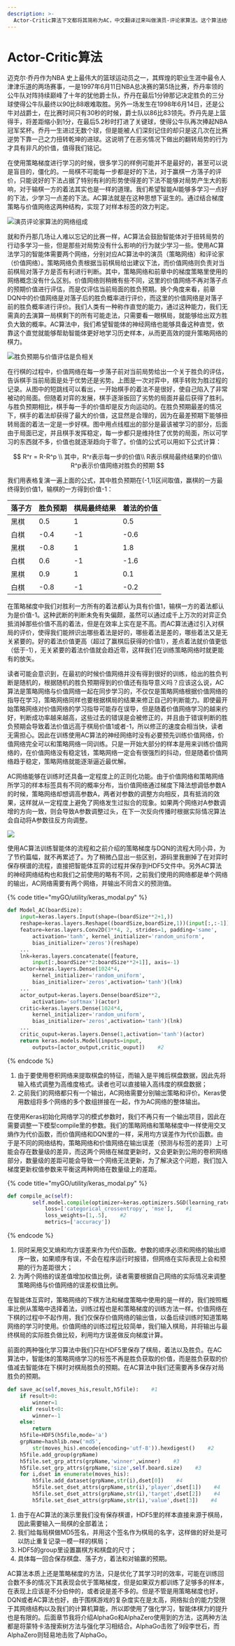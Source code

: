 ```yaml
---
description: >-
  Actor-Critic算法下文都将其简称为AC，中文翻译过来叫做演员-评论家算法。这个算法结合了策略梯度与Q-Learning算法，目的是通过价值网络来指导策略梯度网络更加有效地学习。
---
```


# Actor-Critic算法

迈克尔·乔丹作为NBA 史上最伟大的篮球运动员之一，其辉煌的职业生涯中最令人津津乐道的两场赛事，一是1997年6月11日NBA总决赛的第5场比赛，乔丹率领的公牛队对阵持续巅峰了十年的犹他爵士队，乔丹在最后1分钟那记决定胜负的三分球使得公牛队最终以90比88艰难取胜。另外一场发生在1998年6月14日，还是公牛对战爵士，在比赛时间只有30秒的时候，爵士队以86比83领先。乔丹先是上篮得手，将差距缩小到1分，在最后5.2秒时打进了关键球，使得公牛队再次捧起NBA冠军奖杯。乔丹一生进过无数个球，但是能被人们深刻记住的却只是这几次在比赛逆势下靠一己之力扭转乾坤的进球。这说明了在恶劣情况下做出的翻转局势的行为才具有非凡的价值，值得我们铭记。

在使用策略梯度进行学习的时候，很多学习的样例可能并不是最好的，甚至可以说是盲目的，僵化的。一局棋不可能每一步都是好的下法，对于赢棋一方落子的评价，只能说好的下法占据了特别有利的形势使得差的下法不能够对局势产生大的影响，对于输棋一方的着法其实也是一样的道理。我们希望智能AI能够多学习一点好的下法，少学习一点差的下法。AC算法就是在这种思想下诞生的。通过结合梯度策略与价值网络这两种结构，实现了对样本标签的效力判定。

![&#x6F14;&#x5458;&#x8BC4;&#x8BBA;&#x5BB6;&#x7B97;&#x6CD5;&#x7684;&#x7F51;&#x7EDC;&#x7EC4;&#x6210;](.gitbook/assets/ac.svg)

就和乔丹那几场让人难以忘记的比赛一样，AC算法会鼓励智能体对于扭转局势的行动多学习一些，但是那些对局势没有什么影响的行为就少学习一些。使用AC算法学习的智能体需要两个网络，分别对应AC算法中的演员（策略网络）和评论家（价值网络）。策略网络负责根据当前棋局给出建议下法，而价值网络则负责对当前棋局对落子方是否有利进行判断。其中，策略网络和前章中的梯度策略里使用的网络概念没有什么区别。价值网络则稍微有些不同，这里的价值网络不再对落子点的预期价值进行评估，而是仅评估当前局面的胜负预期。换个角度来看，前章DQN中的价值网络是对落子后的胜负概率进行评价，而这里的价值网络是对落子前的胜负概率进行评价。我们人类有一种称作直觉的能力，通过这种能力，我们无需真的去演算一局棋剩下的所有可能走法，只需要看一眼棋局，就能够给出双方胜负大致的概率。AC算法中，我们希望智能体的神经网络也能够具备这种直觉，依靠这个直觉就能够帮助智能体更好地学习历史样本，从而更高效的提升策略网络的棋力。

![&#x80DC;&#x8D1F;&#x9884;&#x671F;&#x4E0E;&#x4EF7;&#x503C;&#x8BC4;&#x4F30;&#x662F;&#x8D1F;&#x76F8;&#x5173;](.gitbook/assets/ac-value.svg)

在行棋的过程中，价值网络在每一步落子前对当前局势给出一个关于胜负的评估，告诉棋手当前局面是处于优势还是劣势。上图是一次对弈中，棋手转败为胜过程的记录。从图中的短跳线可以看出，一开始棋手的着法不是很好，使自己陷入了非常被动的局面。但随着对弈的发展，棋手逐渐扳回了劣势的局面并最后获得了胜利。与胜负预期相比，棋手每一手的价值却是反方向运动的。在胜负预期最差的情况下，棋手的着法却获得了最大的价值，这显然是合理的，因为在最差预期下能够扭转局面的着法一定是一步好棋。图中用点线框出的部分是最该被学习的部分，后面由于局面已定，并且棋手发挥稳定，每一步都只是维持住了优势的局面，所以可学习的东西就不多，价值也就逐渐趋向于零了。价值的公式可以用如下公式计算：

$$
R^r = R-R^p \\
其中，R^r表示每一步的价值\\
R表示棋局最终结果的价值\\
R^p表示价值网络对胜负的预期
$$

我们用表格复演一遍上面的公式，其中胜负预期在\(-1,1\)区间取值，赢棋的一方最终得到价值1，输棋的一方得到价值-1：

| 落子方 | 胜负预期 | 棋局最终结果 | 着法的价值 |
| :--- | :--- | :--- | :--- |
| 黑棋 | 0.5 | 1 | 0.5 |
| 白棋 | -0.4 | -1 | -0.6 |
| 黑棋 | -0.8 | 1 | 1.8 |
| 白棋 | 0.6 | -1 | -1.6 |
| 黑棋 | 0.9 | 1 | 0.1 |
| 白棋 | -0.8 | -1 | -0.2 |

在策略梯度中我们对胜利一方所有的着法都认为具有价值1，输棋一方的着法都认为是价值-1。这种武断的判断未免有失偏颇，虽然可以通过成千上万次的对弈正负抵消掉那些价值不高的着法，但是在效率上实在是不高。而AC算法通过引入对棋局的评价，使得我们能辨识出哪些着法是好的，哪些着法是差的，哪些着法又是无关紧要的。好的着法价值更高（超过了赢棋后获得的价值1），差点着法就价值更低（低于-1），无关紧要的着法价值就会趋近零，这样我们在训练策略网络时就更能有的放矢。

读者可能会意识到，在最初的时候价值网络并没有得到很好的训练，给出的胜负判断是随机的，根据随机的胜负预期得到的价值还有指导意义吗？应该这么说，AC算法是策略网络与价值网络一起在同步学习的，不仅仅是策略网络根据价值网络的指导在学习，策略网络同样也要根据棋局的结果来修正自己的判断能力。即使最开始策略网络对价值网络的学习指导可能存在误导，但是随着价值网络学习的越来约好，判断成功率越来越高，这些过去的错误是会被修正的，并且由于错误判断的胜负预期会导致着法价值远高于棋局价值1或者-1，所以修正的速度会相当快，读者无需担心。因此在训练使用AC算法的神经网络时没有必要预先训练价值网络，价值网络完全可以和策略网络一同训练。只是一开始大部分的样本是用来训练价值网络的，在价值网络没有稳定钱，策略网络一定会有很强烈的抖动，但是随着价值网络趋于稳定，策略网络就能逐渐逼近最优解。

AC网络能够在训练时还具备一定程度上的正则化功能。由于价值网络和策略网络所学习的样本标签具有不同的概率分布，当价值网络通过梯度下降法想调低参数A的时候，策略网络却想调高参数A，两者对参数的调整方向相反，具有抵消的效果，这样就从一定程度上避免了网络发生过拟合的现象。如果两个网络对A参数调增的方向一致，则会导致A参数调整过头，在下一次反向传播时根据实际情况算法会自动将A参数往反方向调整。

![](.gitbook/assets/ac-wang-luo-zheng-ze-hua-shi-yi-tu-.svg)

使用AC算法训练智能体的流程和之前介绍的策略梯度与DQN的流程大同小异，为了节约篇幅，就不再累述了。为了稍微凸显出一些区别，源码里我删掉了在对弈时保存棋谱的流程，直接把智能体互弈的过程并保存到HDF5文件中。另外AC算法的神经网络结构也和我们之前使用的略有不同，之前我们使用的网络都是单个网络的输出，AC网络需要有两个网络，并输出不同含义的预测值。

{% code title="myGO/utility/keras\_modal.py" %}
```python
def Model_AC(boardSize):
    input=keras.layers.Input(shape=(boardSize**2+1,))
    reshape=keras.layers.Reshape((boardSize,boardSize,1))(input[:,:-1])    #1
    feature=keras.layers.Conv2D(3**4, 2, strides=1, padding='same', 
        activation='tanh', kernel_initializer='random_uniform',
        bias_initializer='zeros')(reshape)
    ...
    lnk=keras.layers.concatenate([feature, 
        input[:,boardSize**2:boardSize**2+1]], axis=-1)
    actor=keras.layers.Dense(1024*4, 
        kernel_initializer='random_uniform',
        bias_initializer='zeros',activation='tanh')(lnk)
    ...
    actor_output=keras.layers.Dense(boardSize**2,
        activation='softmax')(actor)
    critic=keras.layers.Dense(1024*4, 
        kernel_initializer='random_uniform',
        bias_initializer='zeros',activation='tanh')(lnk)
    ...
    critic_ouput=keras.layers.Dense(1,activation='tanh')(actor)
    return keras.models.Model(inputs=input, 
        outputs=[actor_output,critic_ouput])    #2
```
{% endcode %}

1. 由于要使用卷积网络来提取棋盘的特征，而输入是平摊后棋盘数据，因此先将输入格式调整为高维度格式。读者也可以直接输入高纬度的棋盘数据；
2. 之前我们的网络都只有一个输出，AC网络需要分别输出策略和评价。Keras使用数组将多个网络的多个数组拼接在一起，作为AC网络的整体输出。

在使用Keras初始化网络学习的模式参数时，我们不再只有一个输出项目，因此在需要调整一下模型compile里的参数。我们的策略网络和策略梯度中一样使用交叉熵作为代价函数，而价值网络和DQN里的一样，采用均方误差作为代价函数。由于是不同的网络结构，策略网络和价值网络在输出误差（预测与标签的差异）上可能会存在数量级的差异，而这两个网络在梯度更新时，又会更新到公用的卷积网络部分，数量级的差距可能会导致一个网络无法更新，为了解决这个问题，我们加入梯度更新权值参数来平衡这两种网络在数量级上的差距。

{% code title="myGO/utility/keras\_modal.py" %}
```python
def compile_ac(self):
        self.model.compile(optimizer=keras.optimizers.SGD(learning_rate=0.001),
            loss=['categorical_crossentropy', 'mse'],    #1
            loss_weights=[1,.5],    #2
            metrics=['accuracy'])
```
{% endcode %}

1. 同时采用交叉熵和均方误差来作为代价函数。参数的顺序必须和网络的输出顺序一致，如果顺序有误，不会在程序运行时报错，但网络在实际表现上会和预期的行为差距很大；
2. 为两个网络的误差值增加权值比例，读者需要根据自己网络的实际情况来调整策略网络与价值网络的误差权值比例。

在智能体互弈时，策略网络的下棋方法和梯度策略中使用的是一样的，我们按照概率比例从策略中选择着法，训练过程也是和策略梯度的训练方法一样。价值网络在下棋的过程中不起作用，我们仅保存价值网络的输出值，以备后续训练时知道策略网络的学习时使用。价值网络的训练过程比较简单，我们输入棋局，并将输出与最终棋局的实际胜负做比较，利用均方误差做反向梯度计算。

前面的两种强化学习算法中我们只在HDF5里保存了棋局，着法以及胜负。在AC算法中，智能体的策略网络学习的标签不再是胜负获取的价值，而是胜负获取的价值减去智能体在下棋时对棋局胜负的预期。在AC算法中我们还需要再多保存对局胜负的预期。

```python
def save_ac(self,moves_his,result,h5file):    #1
    if result>0:
        winner=1
    elif result<0:
        winner=-1
    else:
        return
    h5file=HDF5(h5file,mode='a')
    grpName=hashlib.new('md5',
        str(moves_his).encode(encoding='utf-8')).hexdigest()    #2
    h5file.add_group(grpName)
    h5file.set_grp_attrs(grpName,'winner',winner)    #3
    h5file.set_grp_attrs(grpName,'size',self.board.size)    #3
    for i,dset in enumerate(moves_his):
        h5file.add_dataset(grpName,str(i),dset[0])    #4
        h5file.set_dset_attrs(grpName,str(i),'player',dset[1])    #4
        h5file.set_dset_attrs(grpName,str(i),'target',dset[2])    #4
        h5file.set_dset_attrs(grpName,str(i),'value',dset[3])    #4
```

1. 由于在AC算法的演示里我们没有保存棋谱，HDF5里的样本直接来源于棋局，因此需要输入一局棋的全部着法；
2. 我们给每局棋做MD5签名，并用这个签名作为棋局的名字，这样做的好处是可以防止重复记录一模一样的棋局；
3. HDF5的group里设置赢棋方和棋盘的尺寸；
4. 具体每一回合保存棋盘、落子方，着法和对输赢的预期。

AC算法本质上还是策略梯度的方法，只是优化了其学习时的效率，可能在训练回合数不多的情况下其表现会优于策略梯度，但是如果双方都训练了足够多的样本，在表现上应该是不分伯仲的，或者说是差不多的。但是不管是用策略梯度也好，DQN或者AC算法也好，由于围棋游戏的复杂度实在是太高，网络拟合的能力受限于其网络结构以及我们的计算机算能，所以即使用了强化学习，智能体棋力的提升也是有限的。后面章节我将介绍AlphaGo和AlphaZero使用到的方法，这两种方法都是将蒙特卡洛搜索树方法与强化学习相结合。AlphaGo击败了9段李世石，而AlphaZero则轻易地击败了AlphaGo。

